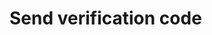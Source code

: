 # Send verification code

<api-endpoint openapi-path="../cotalk.yaml" endpoint="/api/user/private/{user_id}/verification" method="PUT">


</api-endpoint>